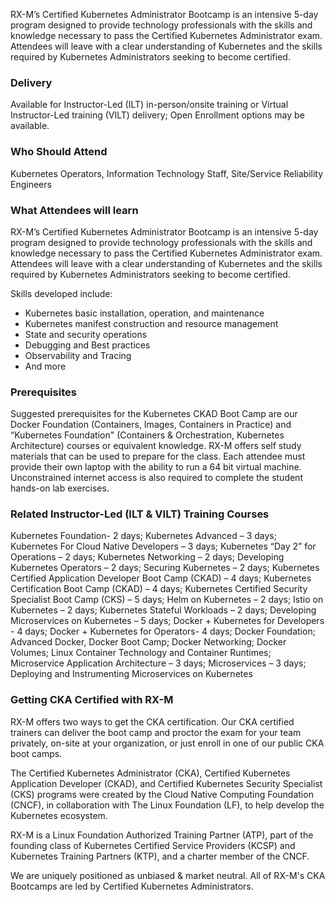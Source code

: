 <!-- Kubernetes CKA Boot Camp -->

RX-M’s Certified Kubernetes Administrator Bootcamp is an intensive 5-day program designed to provide technology professionals with the skills and knowledge necessary to pass the Certified Kubernetes Administrator exam. Attendees will leave with a clear understanding of Kubernetes and the skills required by Kubernetes Administrators seeking to become certified.


### Delivery

Available for Instructor-Led (ILT) in-person/onsite training or Virtual Instructor-Led training (VILT) delivery; Open Enrollment options may be available.


### Who Should Attend

Kubernetes Operators, Information Technology Staff, Site/Service Reliability Engineers

### What Attendees will learn

RX-M’s Certified Kubernetes Administrator Bootcamp is an intensive 5-day program designed to provide technology professionals with the skills and knowledge necessary to pass the Certified Kubernetes Administrator exam. Attendees will leave with a clear understanding of Kubernetes and the skills required by Kubernetes Administrators seeking to become certified.

Skills developed include:

- Kubernetes basic installation, operation, and maintenance
- Kubernetes manifest construction and resource management
- State and security operations
- Debugging and Best practices
- Observability and Tracing
- And more


### Prerequisites

Suggested prerequisites for the Kubernetes CKAD Boot Camp are our Docker Foundation (Containers, Images, Containers in Practice) and “Kubernetes Foundation" (Containers & Orchestration, Kubernetes Architecture) courses or equivalent knowledge. RX-M offers self study materials that can be used to prepare for the class. Each attendee must provide their own laptop with the ability to run a 64 bit virtual machine. Unconstrained internet access is also required to complete the student hands-on lab exercises.


### Related  Instructor-Led (ILT & VILT) Training Courses

Kubernetes Foundation- 2 days; Kubernetes Advanced – 3 days; Kubernetes For Cloud Native Developers – 3 days; Kubernetes “Day 2” for Operations – 2 days; Kubernetes Networking – 2 days; Developing Kubernetes Operators – 2 days; Securing Kubernetes – 2 days; Kubernetes Certified Application Developer Boot Camp (CKAD) – 4 days; Kubernetes Certification Boot Camp (CKAD) – 4 days; Kubernetes Certified Security Specialist Boot Camp (CKS) – 5 days; Helm on Kubernetes – 2 days; Istio on Kubernetes – 2 days; Kubernetes Stateful Workloads – 2 days; Developing Microservices on Kubernetes – 5 days; Docker + Kubernetes for Developers - 4 days;  Docker + Kubernetes for Operators- 4 days; Docker Foundation; Advanced Docker, Docker Boot Camp; Docker Networking; Docker Volumes; Linux Container Technology and Container Runtimes; Microservice Application Architecture – 3 days; Microservices – 3 days; Deploying and Instrumenting Microservices on Kubernetes


### Getting CKA Certified with RX-M
RX-M offers two ways to get the CKA certification. Our CKA certified trainers can deliver the boot camp and proctor the exam for your team privately, on-site at your organization, or just enroll in one of our public CKA boot camps.

The Certified Kubernetes Administrator (CKA), Certified Kubernetes Application Developer (CKAD), and Certified Kubernetes Security Specialist (CKS) programs were created by the Cloud Native Computing Foundation (CNCF), in collaboration with The Linux Foundation (LF), to help develop the Kubernetes ecosystem.

RX-M is a Linux Foundation Authorized Training Partner (ATP), part of the founding class of Kubernetes Certified Service Providers (KCSP) and Kubernetes Training Partners (KTP), and a charter member of the CNCF.

We are uniquely positioned as unbiased & market neutral. All of RX-M's CKA Bootcamps are led by Certified Kubernetes Administrators.
